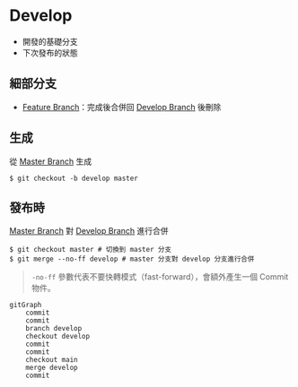 # Develop

- 開發的基礎分支
- 下次發布的狀態


## 細部分支
- [Feature Branch](Feature%20Branch.md)：完成後合併回 [Develop Branch](Develop%20Branch.md) 後刪除


## 生成
從 [Master Branch](Master%20Branch.md) 生成
```shell
$ git checkout -b develop master
```

## 發布時
[Master Branch](Master%20Branch.md) 對 [Develop Branch](Develop%20Branch.md) 進行合併

```shell
$ git checkout master # 切換到 master 分支
$ git merge --no-ff develop # master 分支對 develop 分支進行合併
```

> `-no-ff` 參數代表不要快轉模式（fast-forward），會額外產生一個 Commit 物件。
```mermaid
gitGraph
	commit
	commit
	branch develop
	checkout develop
	commit
	commit
	checkout main
	merge develop
	commit
```
